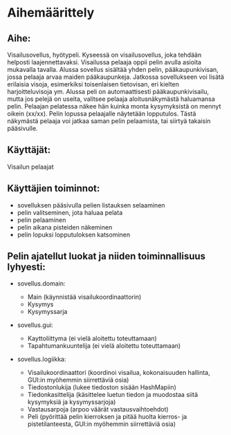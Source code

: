 # Aihemäärittely

## Aihe: 
Visailusovellus, hyötypeli. Kyseessä on visailusovellus, joka tehdään helposti laajennettavaksi. Visailussa pelaaja oppii pelin avulla asioita mukavalla tavalla. Alussa sovellus sisältää yhden pelin, pääkaupunkivisan, jossa pelaaja arvaa maiden pääkaupunkeja. Jatkossa sovellukseen voi lisätä erilaisia visoja, esimerkiksi toisenlaisen tietovisan, eri kielten harjoitteluvisoja ym.
Alussa peli on automaattisesti pääkaupunkivisailu, mutta jos pelejä on useita, valitsee pelaaja  aloitusnäkymästä haluamansa pelin. Pelaajan pelatessa näkee hän kuinka monta kysymyksistä on mennyt oikein (xx/xx). Pelin lopussa pelaajalle näytetään lopputulos. Tästä näkymästä pelaaja voi jatkaa saman pelin pelaamista, tai siirtyä takaisin pääsivulle.

## Käyttäjät: 
Visailun pelaajat

## Käyttäjien toiminnot:
- sovelluksen pääsivulla pelien listauksen selaaminen
- pelin valitseminen, jota haluaa pelata
- pelin pelaaminen
- pelin aikana pisteiden näkeminen
- pelin lopuksi lopputuloksen katsominen

## Pelin ajatellut luokat ja niiden toiminnallisuus lyhyesti:

- sovellus.domain:
  - Main (käynnistää visailukoordinaattorin)
  - Kysymys
  - Kysymyssarja

- sovellus.gui:
  - Kayttoliittyma (ei vielä aloitettu toteuttamaan)
  - Tapahtumankuuntelija (ei vielä aloitettu toteuttamaan)

- sovellus.logiikka:
  - Visailukoordinaattori (koordinoi visailua, kokonaisuuden hallinta, GUI:in myöhemmin siirrettäviä osia)
  - Tiedostonlukija (lukee tiedoston sisään HashMapiin)
  - Tiedonkasittelija (käsittelee luetun tiedon ja muodostaa siitä kysymyksiä ja kysymyssarjoja)
  - Vastausarpoja (arpoo väärät vastausvaihtoehdot)
  - Peli (pyörittää pelin kierroksen ja pitää huolta kierros- ja pistetilanteesta, GUI:in myöhemmin siirrettäviä osia)
